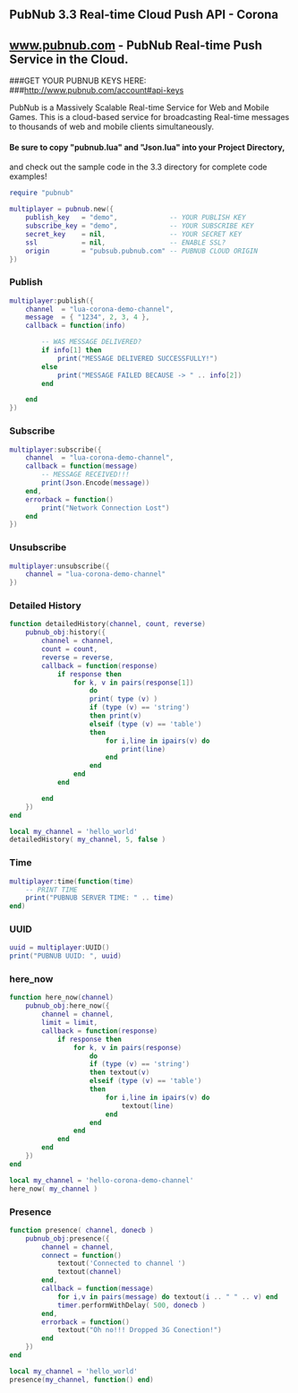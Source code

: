 ## PubNub 3.3 Real-time Cloud Push API - Corona
## www.pubnub.com - PubNub Real-time Push Service in the Cloud. 

###GET YOUR PUBNUB KEYS HERE:
###http://www.pubnub.com/account#api-keys

PubNub is a Massively Scalable Real-time Service for Web and Mobile Games.
This is a cloud-based service for broadcasting Real-time messages
to thousands of web and mobile clients simultaneously.

#### Be sure to copy "pubnub.lua" and "Json.lua" into your Project Directory,
and check out the sample code in the 3.3 directory for complete code examples!

```lua
require "pubnub"

multiplayer = pubnub.new({
    publish_key   = "demo",             -- YOUR PUBLISH KEY
    subscribe_key = "demo",             -- YOUR SUBSCRIBE KEY
    secret_key    = nil,                -- YOUR SECRET KEY
    ssl           = nil,                -- ENABLE SSL?
    origin        = "pubsub.pubnub.com" -- PUBNUB CLOUD ORIGIN
})
```

### Publish
```lua
multiplayer:publish({
    channel  = "lua-corona-demo-channel",
    message  = { "1234", 2, 3, 4 },
    callback = function(info)

        -- WAS MESSAGE DELIVERED?
        if info[1] then
            print("MESSAGE DELIVERED SUCCESSFULLY!")
        else
            print("MESSAGE FAILED BECAUSE -> " .. info[2])
        end

    end
})
```

### Subscribe
```lua
multiplayer:subscribe({
    channel  = "lua-corona-demo-channel",
    callback = function(message)
        -- MESSAGE RECEIVED!!!
        print(Json.Encode(message))
    end,
    errorback = function()
        print("Network Connection Lost")
    end
})
```

### Unsubscribe
```lua
multiplayer:unsubscribe({
    channel = "lua-corona-demo-channel"
})
```

### Detailed History
```lua
function detailedHistory(channel, count, reverse)
    pubnub_obj:history({
        channel = channel,
        count = count,
        reverse = reverse,
        callback = function(response)
            if response then
                for k, v in pairs(response[1])
                    do
                    print( type (v) )
                    if (type (v) == 'string')
                    then print(v)
                    elseif (type (v) == 'table')
                    then
                        for i,line in ipairs(v) do
                            print(line)
                        end
                    end
                end
            end

        end
    })
end

local my_channel = 'hello_world'
detailedHistory( my_channel, 5, false )
```

### Time
```lua
multiplayer:time(function(time)
    -- PRINT TIME
    print("PUBNUB SERVER TIME: " .. time)
end)
```

### UUID
```lua
uuid = multiplayer:UUID()
print("PUBNUB UUID: ", uuid)
```

### here_now
```lua
function here_now(channel)
    pubnub_obj:here_now({
        channel = channel,
        limit = limit,
        callback = function(response)
            if response then
                for k, v in pairs(response) 
                    do 
                    if (type (v) == 'string')
                    then textout(v)
                    elseif (type (v) == 'table') 
                    then
                        for i,line in ipairs(v) do
                            textout(line)
                        end
                    end
                end
            end
        end
    })
end

local my_channel = 'hello-corona-demo-channel'
here_now( my_channel )
```

### Presence
```lua
function presence( channel, donecb )
    pubnub_obj:presence({
        channel = channel,
        connect = function()
            textout('Connected to channel ')
            textout(channel)
        end,
        callback = function(message)
            for i,v in pairs(message) do textout(i .. " " .. v) end
            timer.performWithDelay( 500, donecb )
        end,
        errorback = function()
            textout("Oh no!!! Dropped 3G Conection!")
        end
    })
end

local my_channel = 'hello_world'
presence(my_channel, function() end)

```
